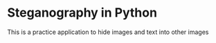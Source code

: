 # Steganography in Python

This is a practice application to hide images and text into other images


